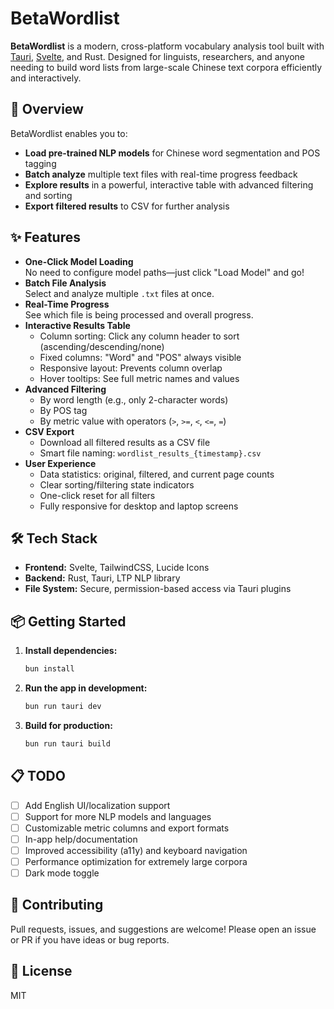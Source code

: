 # BetaWordlist

**BetaWordlist** is a modern, cross-platform vocabulary analysis tool built with [Tauri](https://tauri.app/), [Svelte](https://svelte.dev/), and Rust. Designed for linguists, researchers, and anyone needing to build word lists from large-scale Chinese text corpora efficiently and interactively.

## 🚀 Overview

BetaWordlist enables you to:

- **Load pre-trained NLP models** for Chinese word segmentation and POS tagging
- **Batch analyze** multiple text files with real-time progress feedback
- **Explore results** in a powerful, interactive table with advanced filtering and sorting
- **Export filtered results** to CSV for further analysis

## ✨ Features

- **One-Click Model Loading**  
  No need to configure model paths—just click "Load Model" and go!
- **Batch File Analysis**  
  Select and analyze multiple `.txt` files at once.
- **Real-Time Progress**  
  See which file is being processed and overall progress.
- **Interactive Results Table**  
  - Column sorting: Click any column header to sort (ascending/descending/none)
  - Fixed columns: "Word" and "POS" always visible
  - Responsive layout: Prevents column overlap
  - Hover tooltips: See full metric names and values
- **Advanced Filtering**  
  - By word length (e.g., only 2-character words)
  - By POS tag
  - By metric value with operators (`>`, `>=`, `<`, `<=`, `=`)
- **CSV Export**  
  - Download all filtered results as a CSV file
  - Smart file naming: `wordlist_results_{timestamp}.csv`
- **User Experience**  
  - Data statistics: original, filtered, and current page counts
  - Clear sorting/filtering state indicators
  - One-click reset for all filters
  - Fully responsive for desktop and laptop screens

## 🛠️ Tech Stack

- **Frontend:** Svelte, TailwindCSS, Lucide Icons
- **Backend:** Rust, Tauri, LTP NLP library
- **File System:** Secure, permission-based access via Tauri plugins

## 📦 Getting Started

1. **Install dependencies:**

   ```bash
   bun install
   ```

2. **Run the app in development:**

   ```bash
   bun run tauri dev
   ```

3. **Build for production:**

   ```bash
   bun run tauri build
   ```

## 📋 TODO

- [ ] Add English UI/localization support
- [ ] Support for more NLP models and languages
- [ ] Customizable metric columns and export formats
- [ ] In-app help/documentation
- [ ] Improved accessibility (a11y) and keyboard navigation
- [ ] Performance optimization for extremely large corpora
- [ ] Dark mode toggle

## 🤝 Contributing

Pull requests, issues, and suggestions are welcome! Please open an issue or PR if you have ideas or bug reports.

## 📄 License

MIT
